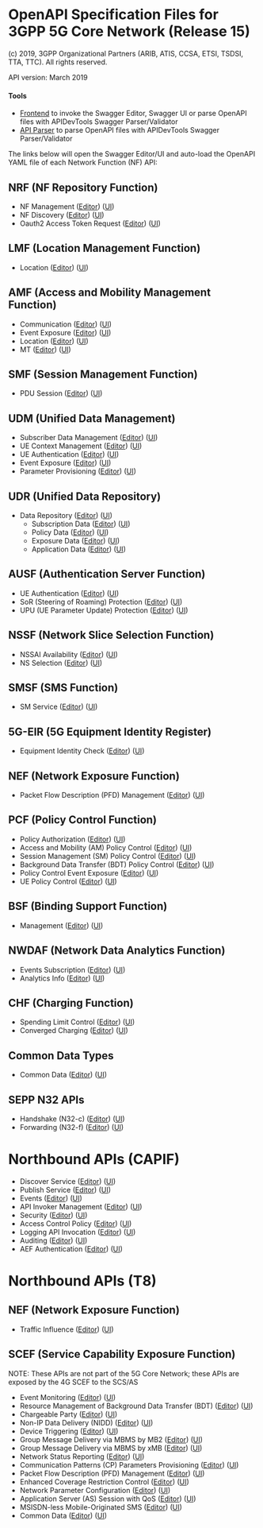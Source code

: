 # OpenAPI Specification Files for 3GPP 5G Core Network (Release 15)

(c) 2019, 3GPP Organizational Partners (ARIB, ATIS, CCSA, ETSI, TSDSI, TTA, TTC). All rights reserved.

API version: March 2019

#### Tools
* [Frontend](https://forge.etsi.org/swagger/tools/GitlabOpenAPIFrontend.htm?project=3GPP/openapis-playground?branch=REL-15) to invoke the Swagger Editor, Swagger UI or parse OpenAPI files with APIDevTools Swagger Parser/Validator
* [API Parser](https://forge.etsi.org/swagger/tools/ApiParser2.html) to parse OpenAPI files with APIDevTools Swagger Parser/Validator


The links below will open the Swagger Editor/UI and auto-load the OpenAPI YAML file of each Network Function (NF) API:


## NRF (NF Repository Function)
* NF Management
([Editor](https://forge.etsi.org/swagger/editor/?url=https://forge.etsi.org/gitlab/3GPP/openapis-playground/raw/REL-15/TS29510_Nnrf_NFManagement.yaml))
([UI](https://forge.etsi.org/swagger/ui/?url=https://forge.etsi.org/gitlab/3GPP/openapis-playground/raw/REL-15/TS29510_Nnrf_NFManagement.yaml))
* NF Discovery
([Editor](https://forge.etsi.org/swagger/editor/?url=https://forge.etsi.org/gitlab/3GPP/openapis-playground/raw/REL-15/TS29510_Nnrf_NFDiscovery.yaml))
([UI](https://forge.etsi.org/swagger/ui/?url=https://forge.etsi.org/gitlab/3GPP/openapis-playground/raw/REL-15/TS29510_Nnrf_NFDiscovery.yaml))
* Oauth2 Access Token Request
([Editor](https://forge.etsi.org/swagger/editor/?url=https://forge.etsi.org/gitlab/3GPP/openapis-playground/raw/REL-15/TS29510_Nnrf_AccessToken.yaml))
([UI](https://forge.etsi.org/swagger/ui/?url=https://forge.etsi.org/gitlab/3GPP/openapis-playground/raw/REL-15/TS29510_Nnrf_AccessToken.yaml))

## LMF (Location Management Function)
* Location
([Editor](https://forge.etsi.org/swagger/editor/?url=https://forge.etsi.org/gitlab/3GPP/openapis-playground/raw/REL-15/TS29572_Nlmf_Location.yaml))
([UI](https://forge.etsi.org/swagger/ui/?url=https://forge.etsi.org/gitlab/3GPP/openapis-playground/raw/REL-15/TS29572_Nlmf_Location.yaml))

## AMF (Access and Mobility Management Function)
* Communication
([Editor](https://forge.etsi.org/swagger/editor/?url=https://forge.etsi.org/gitlab/3GPP/openapis-playground/raw/REL-15/TS29518_Namf_Communication.yaml))
([UI](https://forge.etsi.org/swagger/ui/?url=https://forge.etsi.org/gitlab/3GPP/openapis-playground/raw/REL-15/TS29518_Namf_Communication.yaml))
* Event Exposure
([Editor](https://forge.etsi.org/swagger/editor/?url=https://forge.etsi.org/gitlab/3GPP/openapis-playground/raw/REL-15/TS29518_Namf_EventExposure.yaml))
([UI](https://forge.etsi.org/swagger/ui/?url=https://forge.etsi.org/gitlab/3GPP/openapis-playground/raw/REL-15/TS29518_Namf_EventExposure.yaml))
* Location
([Editor](https://forge.etsi.org/swagger/editor/?url=https://forge.etsi.org/gitlab/3GPP/openapis-playground/raw/REL-15/TS29518_Namf_Location.yaml))
([UI](https://forge.etsi.org/swagger/ui/?url=https://forge.etsi.org/gitlab/3GPP/openapis-playground/raw/REL-15/TS29518_Namf_Location.yaml))
* MT
([Editor](https://forge.etsi.org/swagger/editor/?url=https://forge.etsi.org/gitlab/3GPP/openapis-playground/raw/REL-15/TS29518_Namf_MT.yaml))
([UI](https://forge.etsi.org/swagger/ui/?url=https://forge.etsi.org/gitlab/3GPP/openapis-playground/raw/REL-15/TS29518_Namf_MT.yaml))

## SMF (Session Management Function)
* PDU Session
([Editor](https://forge.etsi.org/swagger/editor/?url=https://forge.etsi.org/gitlab/3GPP/openapis-playground/raw/REL-15/TS29502_Nsmf_PDUSession.yaml))
([UI](https://forge.etsi.org/swagger/ui/?url=https://forge.etsi.org/gitlab/3GPP/openapis-playground/raw/REL-15/TS29502_Nsmf_PDUSession.yaml))

## UDM (Unified Data Management)
* Subscriber Data Management
([Editor](https://forge.etsi.org/swagger/editor/?url=https://forge.etsi.org/gitlab/3GPP/openapis-playground/raw/REL-15/TS29503_Nudm_SDM.yaml))
([UI](https://forge.etsi.org/swagger/ui/?url=https://forge.etsi.org/gitlab/3GPP/openapis-playground/raw/REL-15/TS29503_Nudm_SDM.yaml))
* UE Context Management
([Editor](https://forge.etsi.org/swagger/editor/?url=https://forge.etsi.org/gitlab/3GPP/openapis-playground/raw/REL-15/TS29503_Nudm_UECM.yaml))
([UI](https://forge.etsi.org/swagger/ui/?url=https://forge.etsi.org/gitlab/3GPP/openapis-playground/raw/REL-15/TS29503_Nudm_UECM.yaml))
* UE Authentication
([Editor](https://forge.etsi.org/swagger/editor/?url=https://forge.etsi.org/gitlab/3GPP/openapis-playground/raw/REL-15/TS29503_Nudm_UEAU.yaml))
([UI](https://forge.etsi.org/swagger/ui/?url=https://forge.etsi.org/gitlab/3GPP/openapis-playground/raw/REL-15/TS29503_Nudm_UEAU.yaml))
* Event Exposure
([Editor](https://forge.etsi.org/swagger/editor/?url=https://forge.etsi.org/gitlab/3GPP/openapis-playground/raw/REL-15/TS29503_Nudm_EE.yaml))
([UI](https://forge.etsi.org/swagger/ui/?url=https://forge.etsi.org/gitlab/3GPP/openapis-playground/raw/REL-15/TS29503_Nudm_EE.yaml))
* Parameter Provisioning
([Editor](https://forge.etsi.org/swagger/editor/?url=https://forge.etsi.org/gitlab/3GPP/openapis-playground/raw/REL-15/TS29503_Nudm_PP.yaml))
([UI](https://forge.etsi.org/swagger/ui/?url=https://forge.etsi.org/gitlab/3GPP/openapis-playground/raw/REL-15/TS29503_Nudm_PP.yaml))

## UDR (Unified Data Repository)
* Data Repository
([Editor](https://forge.etsi.org/swagger/editor/?url=https://forge.etsi.org/gitlab/3GPP/openapis-playground/raw/REL-15/TS29504_Nudr_DataRepository.yaml))
([UI](https://forge.etsi.org/swagger/ui/?url=https://forge.etsi.org/gitlab/3GPP/openapis-playground/raw/REL-15/TS29504_Nudr_DataRepository.yaml))
  * Subscription Data
    ([Editor](https://forge.etsi.org/swagger/editor/?url=https://forge.etsi.org/gitlab/3GPP/openapis-playground/raw/REL-15/TS29505_Subscription_Data.yaml))
    ([UI](https://forge.etsi.org/swagger/ui/?url=https://forge.etsi.org/gitlab/3GPP/openapis-playground/raw/REL-15/TS29505_Subscription_Data.yaml))
  * Policy Data
    ([Editor](https://forge.etsi.org/swagger/editor/?url=https://forge.etsi.org/gitlab/3GPP/openapis-playground/raw/REL-15/TS29519_Policy_Data.yaml))
    ([UI](https://forge.etsi.org/swagger/ui/?url=https://forge.etsi.org/gitlab/3GPP/openapis-playground/raw/REL-15/TS29519_Policy_Data.yaml))
  * Exposure Data
    ([Editor](https://forge.etsi.org/swagger/editor/?url=https://forge.etsi.org/gitlab/3GPP/openapis-playground/raw/REL-15/TS29519_Exposure_Data.yaml))
    ([UI](https://forge.etsi.org/swagger/ui/?url=https://forge.etsi.org/gitlab/3GPP/openapis-playground/raw/REL-15/TS29519_Exposure_Data.yaml))
  * Application Data
    ([Editor](https://forge.etsi.org/swagger/editor/?url=https://forge.etsi.org/gitlab/3GPP/openapis-playground/raw/REL-15/TS29519_Application_Data.yaml))
    ([UI](https://forge.etsi.org/swagger/ui/?url=https://forge.etsi.org/gitlab/3GPP/openapis-playground/raw/REL-15/TS29519_Application_Data.yaml))

## AUSF (Authentication Server Function)
* UE Authentication
([Editor](https://forge.etsi.org/swagger/editor/?url=https://forge.etsi.org/gitlab/3GPP/openapis-playground/raw/REL-15/TS29509_Nausf_UEAuthentication.yaml))
([UI](https://forge.etsi.org/swagger/ui/?url=https://forge.etsi.org/gitlab/3GPP/openapis-playground/raw/REL-15/TS29509_Nausf_UEAuthentication.yaml))
* SoR (Steering of Roaming) Protection
([Editor](https://forge.etsi.org/swagger/editor/?url=https://forge.etsi.org/gitlab/3GPP/openapis-playground/raw/REL-15/TS29509_Nausf_SoRProtection.yaml))
([UI](https://forge.etsi.org/swagger/ui/?url=https://forge.etsi.org/gitlab/3GPP/openapis-playground/raw/REL-15/TS29509_Nausf_SoRProtection.yaml))
* UPU (UE Parameter Update) Protection
([Editor](https://forge.etsi.org/swagger/editor/?url=https://forge.etsi.org/gitlab/3GPP/openapis-playground/raw/REL-15/TS29509_Nausf_UPUProtection.yaml))
([UI](https://forge.etsi.org/swagger/ui/?url=https://forge.etsi.org/gitlab/3GPP/openapis-playground/raw/REL-15/TS29509_Nausf_UPUProtection.yaml))

## NSSF (Network Slice Selection Function)
* NSSAI Availability
([Editor](https://forge.etsi.org/swagger/editor/?url=https://forge.etsi.org/gitlab/3GPP/openapis-playground/raw/REL-15/TS29531_Nnssf_NSSAIAvailability.yaml))
([UI](https://forge.etsi.org/swagger/ui/?url=https://forge.etsi.org/gitlab/3GPP/openapis-playground/raw/REL-15/TS29531_Nnssf_NSSAIAvailability.yaml))
* NS Selection
([Editor](https://forge.etsi.org/swagger/editor/?url=https://forge.etsi.org/gitlab/3GPP/openapis-playground/raw/REL-15/TS29531_Nnssf_NSSelection.yaml))
([UI](https://forge.etsi.org/swagger/ui/?url=https://forge.etsi.org/gitlab/3GPP/openapis-playground/raw/REL-15/TS29531_Nnssf_NSSelection.yaml))

## SMSF (SMS Function)
* SM Service
([Editor](https://forge.etsi.org/swagger/editor/?url=https://forge.etsi.org/gitlab/3GPP/openapis-playground/raw/REL-15/TS29540_Nsmsf_SMService.yaml))
([UI](https://forge.etsi.org/swagger/ui/?url=https://forge.etsi.org/gitlab/3GPP/openapis-playground/raw/REL-15/TS29540_Nsmsf_SMService.yaml))

## 5G-EIR (5G Equipment Identity Register)
* Equipment Identity Check
([Editor](https://forge.etsi.org/swagger/editor/?url=https://forge.etsi.org/gitlab/3GPP/openapis-playground/raw/REL-15/TS29511_N5g-eir_EquipmentIdentityCheck.yaml))
([UI](https://forge.etsi.org/swagger/ui/?url=https://forge.etsi.org/gitlab/3GPP/openapis-playground/raw/REL-15/TS29511_N5g-eir_EquipmentIdentityCheck.yaml))

## NEF (Network Exposure Function)
* Packet Flow Description (PFD) Management
([Editor](https://forge.etsi.org/swagger/editor/?url=https://forge.etsi.org/gitlab/3GPP/openapis-playground/raw/REL-15/TS29551_Nnef_PFDmanagement.yaml))
([UI](https://forge.etsi.org/swagger/ui/?url=https://forge.etsi.org/gitlab/3GPP/openapis-playground/raw/REL-15/TS29551_Nnef_PFDmanagement.yaml))

## PCF (Policy Control Function)
* Policy Authorization
([Editor](https://forge.etsi.org/swagger/editor/?url=https://forge.etsi.org/gitlab/3GPP/openapis-playground/raw/REL-15/TS29514_Npcf_PolicyAuthorization.yaml))
([UI](https://forge.etsi.org/swagger/ui/?url=https://forge.etsi.org/gitlab/3GPP/openapis-playground/raw/REL-15/TS29514_Npcf_PolicyAuthorization.yaml))
* Access and Mobility (AM) Policy Control
([Editor](https://forge.etsi.org/swagger/editor/?url=https://forge.etsi.org/gitlab/3GPP/openapis-playground/raw/REL-15/TS29507_Npcf_AMPolicyControl.yaml))
([UI](https://forge.etsi.org/swagger/ui/?url=https://forge.etsi.org/gitlab/3GPP/openapis-playground/raw/REL-15/TS29507_Npcf_AMPolicyControl.yaml))
* Session Management (SM) Policy Control
([Editor](https://forge.etsi.org/swagger/editor/?url=https://forge.etsi.org/gitlab/3GPP/openapis-playground/raw/REL-15/TS29512_Npcf_SMPolicyControl.yaml))
([UI](https://forge.etsi.org/swagger/ui/?url=https://forge.etsi.org/gitlab/3GPP/openapis-playground/raw/REL-15/TS29512_Npcf_SMPolicyControl.yaml))
* Background Data Transfer (BDT) Policy Control
([Editor](https://forge.etsi.org/swagger/editor/?url=https://forge.etsi.org/gitlab/3GPP/openapis-playground/raw/REL-15/TS29554_Npcf_BDTPolicyControl.yaml))
([UI](https://forge.etsi.org/swagger/ui/?url=https://forge.etsi.org/gitlab/3GPP/openapis-playground/raw/REL-15/TS29554_Npcf_BDTPolicyControl.yaml))
* Policy Control Event Exposure
([Editor](https://forge.etsi.org/swagger/editor/?url=https://forge.etsi.org/gitlab/3GPP/openapis-playground/raw/REL-15/TS29523_Npcf_EventExposure.yaml))
([UI](https://forge.etsi.org/swagger/ui/?url=https://forge.etsi.org/gitlab/3GPP/openapis-playground/raw/REL-15/TS29523_Npcf_EventExposure.yaml))
* UE Policy Control
([Editor](https://forge.etsi.org/swagger/editor/?url=https://forge.etsi.org/gitlab/3GPP/openapis-playground/raw/REL-15/TS29525_Npcf_UEPolicyControl.yaml))
([UI](https://forge.etsi.org/swagger/ui/?url=https://forge.etsi.org/gitlab/3GPP/openapis-playground/raw/REL-15/TS29525_Npcf_UEPolicyControl.yaml))
## BSF (Binding Support Function)
* Management
([Editor](https://forge.etsi.org/swagger/editor/?url=https://forge.etsi.org/gitlab/3GPP/openapis-playground/raw/REL-15/TS29521_Nbsf_Management.yaml))
([UI](https://forge.etsi.org/swagger/ui/?url=https://forge.etsi.org/gitlab/3GPP/openapis-playground/raw/REL-15/TS29521_Nbsf_Management.yaml))
## NWDAF (Network Data Analytics Function)
* Events Subscription
([Editor](https://forge.etsi.org/swagger/editor/?url=https://forge.etsi.org/gitlab/3GPP/openapis-playground/raw/REL-15/TS29520_Nnwdaf_EventsSubscription.yaml))
([UI](https://forge.etsi.org/swagger/ui/?url=https://forge.etsi.org/gitlab/3GPP/openapis-playground/raw/REL-15/TS29520_Nnwdaf_EventsSubscription.yaml))
* Analytics Info
([Editor](https://forge.etsi.org/swagger/editor/?url=https://forge.etsi.org/gitlab/3GPP/openapis-playground/raw/REL-15/TS29520_Nnwdaf_AnalyticsInfo.yaml))
([UI](https://forge.etsi.org/swagger/ui/?url=https://forge.etsi.org/gitlab/3GPP/openapis-playground/raw/REL-15/TS29520_Nnwdaf_AnalyticsInfo.yaml))
## CHF (Charging Function)
* Spending Limit Control
([Editor](https://forge.etsi.org/swagger/editor/?url=https://forge.etsi.org/gitlab/3GPP/openapis-playground/raw/REL-15/TS29594_Nchf_SpendingLimitControl.yaml))
([UI](https://forge.etsi.org/swagger/ui/?url=https://forge.etsi.org/gitlab/3GPP/openapis-playground/raw/REL-15/TS29594_Nchf_SpendingLimitControl.yaml))
* Converged Charging
([Editor](https://forge.etsi.org/swagger/editor/?url=https://forge.etsi.org/gitlab/3GPP/openapis-playground/raw/REL-15/TS32291_Nchf_ConvergedCharging.yaml))
([UI](https://forge.etsi.org/swagger/ui/?url=https://forge.etsi.org/gitlab/3GPP/openapis-playground/raw/REL-15/TS32291_Nchf_ConvergedCharging.yaml))
## Common Data Types
* Common Data
([Editor](https://forge.etsi.org/swagger/editor/?url=https://forge.etsi.org/gitlab/3GPP/openapis-playground/raw/REL-15/TS29571_CommonData.yaml))
([UI](https://forge.etsi.org/swagger/ui/?url=https://forge.etsi.org/gitlab/3GPP/openapis-playground/raw/REL-15/TS29571_CommonData.yaml))
## SEPP N32 APIs
* Handshake (N32-c)
([Editor](https://forge.etsi.org/swagger/editor/?url=https://forge.etsi.org/gitlab/3GPP/openapis-playground/raw/REL-15/TS29573_N32_Handshake.yaml))
([UI](https://forge.etsi.org/swagger/ui/?url=https://forge.etsi.org/gitlab/3GPP/openapis-playground/raw/REL-15/TS29573_N32_Handshake.yaml))
* Forwarding (N32-f)
([Editor](https://forge.etsi.org/swagger/editor/?url=https://forge.etsi.org/gitlab/3GPP/openapis-playground/raw/REL-15/TS29573_JOSEProtectedMessageForwarding.yaml))
([UI](https://forge.etsi.org/swagger/ui/?url=https://forge.etsi.org/gitlab/3GPP/openapis-playground/raw/REL-15/TS29573_JOSEProtectedMessageForwarding.yaml))
# Northbound APIs (CAPIF)
* Discover Service
([Editor](https://forge.etsi.org/swagger/editor/?url=https://forge.etsi.org/gitlab/3GPP/openapis-playground/raw/REL-15/TS29222_CAPIF_Discover_Service_API.yaml))
([UI](https://forge.etsi.org/swagger/ui/?url=https://forge.etsi.org/gitlab/3GPP/openapis-playground/raw/REL-15/TS29222_CAPIF_Discover_Service_API.yaml))
* Publish Service
([Editor](https://forge.etsi.org/swagger/editor/?url=https://forge.etsi.org/gitlab/3GPP/openapis-playground/raw/REL-15/TS29222_CAPIF_Publish_Service_API.yaml))
([UI](https://forge.etsi.org/swagger/ui/?url=https://forge.etsi.org/gitlab/3GPP/openapis-playground/raw/REL-15/TS29222_CAPIF_Publish_Service_API.yaml))
* Events
([Editor](https://forge.etsi.org/swagger/editor/?url=https://forge.etsi.org/gitlab/3GPP/openapis-playground/raw/REL-15/TS29222_CAPIF_Events_API.yaml))
([UI](https://forge.etsi.org/swagger/ui/?url=https://forge.etsi.org/gitlab/3GPP/openapis-playground/raw/REL-15/TS29222_CAPIF_Events_API.yaml))
* API Invoker Management
([Editor](https://forge.etsi.org/swagger/editor/?url=https://forge.etsi.org/gitlab/3GPP/openapis-playground/raw/REL-15/TS29222_CAPIF_API_Invoker_Management_API.yaml))
([UI](https://forge.etsi.org/swagger/ui/?url=https://forge.etsi.org/gitlab/3GPP/openapis-playground/raw/REL-15/TS29222_CAPIF_API_Invoker_Management_API.yaml))
* Security
([Editor](https://forge.etsi.org/swagger/editor/?url=https://forge.etsi.org/gitlab/3GPP/openapis-playground/raw/REL-15/TS29222_CAPIF_Security_API.yaml))
([UI](https://forge.etsi.org/swagger/ui/?url=https://forge.etsi.org/gitlab/3GPP/openapis-playground/raw/REL-15/TS29222_CAPIF_Security_API.yaml))
* Access Control Policy
([Editor](https://forge.etsi.org/swagger/editor/?url=https://forge.etsi.org/gitlab/3GPP/openapis-playground/raw/REL-15/TS29222_CAPIF_Access_Control_Policy_API.yaml))
([UI](https://forge.etsi.org/swagger/ui/?url=https://forge.etsi.org/gitlab/3GPP/openapis-playground/raw/REL-15/TS29222_CAPIF_Access_Control_Policy_API.yaml))
* Logging API Invocation
([Editor](https://forge.etsi.org/swagger/editor/?url=https://forge.etsi.org/gitlab/3GPP/openapis-playground/raw/REL-15/TS29222_CAPIF_Logging_API_Invocation_API.yaml))
([UI](https://forge.etsi.org/swagger/ui/?url=https://forge.etsi.org/gitlab/3GPP/openapis-playground/raw/REL-15/TS29222_CAPIF_Logging_API_Invocation_API.yaml))
* Auditing
([Editor](https://forge.etsi.org/swagger/editor/?url=https://forge.etsi.org/gitlab/3GPP/openapis-playground/raw/REL-15/TS29222_CAPIF_Auditing_API.yaml))
([UI](https://forge.etsi.org/swagger/ui/?url=https://forge.etsi.org/gitlab/3GPP/openapis-playground/raw/REL-15/TS29222_CAPIF_Auditing_API.yaml))
* AEF Authentication
([Editor](https://forge.etsi.org/swagger/editor/?url=https://forge.etsi.org/gitlab/3GPP/openapis-playground/raw/REL-15/TS29222_AEF_Security_API.yaml))
([UI](https://forge.etsi.org/swagger/ui/?url=https://forge.etsi.org/gitlab/3GPP/openapis-playground/raw/REL-15/TS29222_AEF_Security_API.yaml))
# Northbound APIs (T8)
## NEF (Network Exposure Function)
* Traffic Influence
([Editor](https://forge.etsi.org/swagger/editor/?url=https://forge.etsi.org/gitlab/3GPP/openapis-playground/raw/REL-15/TS29522_TrafficInfluence.yaml))
([UI](https://forge.etsi.org/swagger/ui/?url=https://forge.etsi.org/gitlab/3GPP/openapis-playground/raw/REL-15/TS29522_TrafficInfluence.yaml))
## SCEF (Service Capability Exposure Function)
NOTE: These APIs are not part of the 5G Core Network; these APIs are exposed by the 4G SCEF to the SCS/AS
* Event Monitoring
([Editor](https://forge.etsi.org/swagger/editor/?url=https://forge.etsi.org/gitlab/3GPP/openapis-playground/raw/REL-15/TS29122_MonitoringEvent.yaml))
([UI](https://forge.etsi.org/swagger/ui/?url=https://forge.etsi.org/gitlab/3GPP/openapis-playground/raw/REL-15/TS29122_MonitoringEvent.yaml))
* Resource Management of Background Data Transfer (BDT)
([Editor](https://forge.etsi.org/swagger/editor/?url=https://forge.etsi.org/gitlab/3GPP/openapis-playground/raw/REL-15/TS29122_ResourceManagementOfBdt.yaml))
([UI](https://forge.etsi.org/swagger/ui/?url=https://forge.etsi.org/gitlab/3GPP/openapis-playground/raw/REL-15/TS29122_ResourceManagementOfBdt.yaml))
* Chargeable Party
([Editor](https://forge.etsi.org/swagger/editor/?url=https://forge.etsi.org/gitlab/3GPP/openapis-playground/raw/REL-15/TS29122_ChargeableParty.yaml))
([UI](https://forge.etsi.org/swagger/ui/?url=https://forge.etsi.org/gitlab/3GPP/openapis-playground/raw/REL-15/TS29122_ChargeableParty.yaml))
* Non-IP Data Delivery (NIDD)
([Editor](https://forge.etsi.org/swagger/editor/?url=https://forge.etsi.org/gitlab/3GPP/openapis-playground/raw/REL-15/TS29122_NIDD.yaml))
([UI](https://forge.etsi.org/swagger/ui/?url=https://forge.etsi.org/gitlab/3GPP/openapis-playground/raw/REL-15/TS29122_NIDD.yaml))
* Device Triggering
([Editor](https://forge.etsi.org/swagger/editor/?url=https://forge.etsi.org/gitlab/3GPP/openapis-playground/raw/REL-15/TS29122_DeviceTriggering.yaml))
([UI](https://forge.etsi.org/swagger/ui/?url=https://forge.etsi.org/gitlab/3GPP/openapis-playground/raw/REL-15/TS29122_DeviceTriggering.yaml))
* Group Message Delivery via MBMS by MB2
([Editor](https://forge.etsi.org/swagger/editor/?url=https://forge.etsi.org/gitlab/3GPP/openapis-playground/raw/REL-15/TS29122_GMDviaMBMSbyMB2.yaml))
([UI](https://forge.etsi.org/swagger/ui/?url=https://forge.etsi.org/gitlab/3GPP/openapis-playground/raw/REL-15/TS29122_GMDviaMBMSbyMB2.yaml))
* Group Message Delivery via MBMS by xMB
([Editor](https://forge.etsi.org/swagger/editor/?url=https://forge.etsi.org/gitlab/3GPP/openapis-playground/raw/REL-15/TS29122_GMDviaMBMSbyxMB.yaml))
([UI](https://forge.etsi.org/swagger/ui/?url=https://forge.etsi.org/gitlab/3GPP/openapis-playground/raw/REL-15/TS29122_GMDviaMBMSbyxMB.yaml))
* Network Status Reporting
([Editor](https://forge.etsi.org/swagger/editor/?url=https://forge.etsi.org/gitlab/3GPP/openapis-playground/raw/REL-15/TS29122_ReportingNetworkStatus.yaml))
([UI](https://forge.etsi.org/swagger/ui/?url=https://forge.etsi.org/gitlab/3GPP/openapis-playground/raw/REL-15/TS29122_ReportingNetworkStatus.yaml))
* Communication Patterns (CP) Parameters Provisioning
([Editor](https://forge.etsi.org/swagger/editor/?url=https://forge.etsi.org/gitlab/3GPP/openapis-playground/raw/REL-15/TS29122_CpProvisioning.yaml))
([UI](https://forge.etsi.org/swagger/ui/?url=https://forge.etsi.org/gitlab/3GPP/openapis-playground/raw/REL-15/TS29122_CpProvisioning.yaml))
* Packet Flow Description (PFD) Management
([Editor](https://forge.etsi.org/swagger/editor/?url=https://forge.etsi.org/gitlab/3GPP/openapis-playground/raw/REL-15/TS29122_PfdManagement.yaml))
([UI](https://forge.etsi.org/swagger/ui/?url=https://forge.etsi.org/gitlab/3GPP/openapis-playground/raw/REL-15/TS29122_PfdManagement.yaml))
* Enhanced Coverage Restriction Control
([Editor](https://forge.etsi.org/swagger/editor/?url=https://forge.etsi.org/gitlab/3GPP/openapis-playground/raw/REL-15/TS29122_ECRControl.yaml))
([UI](https://forge.etsi.org/swagger/ui/?url=https://forge.etsi.org/gitlab/3GPP/openapis-playground/raw/REL-15/TS29122_ECRControl.yaml))
* Network Parameter Configuration
([Editor](https://forge.etsi.org/swagger/editor/?url=https://forge.etsi.org/gitlab/3GPP/openapis-playground/raw/REL-15/TS29122_NpConfiguration.yaml))
([UI](https://forge.etsi.org/swagger/ui/?url=https://forge.etsi.org/gitlab/3GPP/openapis-playground/raw/REL-15/TS29122_NpConfiguration.yaml))
* Application Server (AS) Session with QoS
([Editor](https://forge.etsi.org/swagger/editor/?url=https://forge.etsi.org/gitlab/3GPP/openapis-playground/raw/REL-15/TS29122_AsSessionWithQoS.yaml))
([UI](https://forge.etsi.org/swagger/ui/?url=https://forge.etsi.org/gitlab/3GPP/openapis-playground/raw/REL-15/TS29122_AsSessionWithQoS.yaml))
* MSISDN-less Mobile-Originated SMS
([Editor](https://forge.etsi.org/swagger/editor/?url=https://forge.etsi.org/gitlab/3GPP/openapis-playground/raw/REL-15/TS29122_MsisdnLessMoSms.yaml))
([UI](https://forge.etsi.org/swagger/ui/?url=https://forge.etsi.org/gitlab/3GPP/openapis-playground/raw/REL-15/TS29122_MsisdnLessMoSms.yaml))
* Common Data
([Editor](https://forge.etsi.org/swagger/editor/?url=https://forge.etsi.org/gitlab/3GPP/openapis-playground/raw/REL-15/TS29122_CommonData.yaml))
([UI](https://forge.etsi.org/swagger/ui/?url=https://forge.etsi.org/gitlab/3GPP/openapis-playground/raw/REL-15/TS29122_CommonData.yaml))

